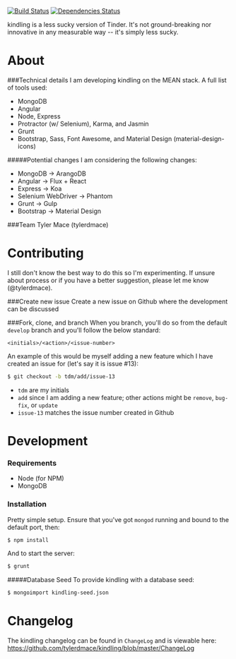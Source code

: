 [![Build Status](https://travis-ci.org/tylerdmace/kindling.svg)](https://travis-ci.org/tylerdmace/kindling)
[![Dependencies Status](https://david-dm.org/tylerdmace/kindling.png)](https://david-dm.org/tylerdmace/kindling)

kindling is a less sucky version of Tinder. It's not ground-breaking nor innovative in any measurable way -- it's simply less sucky.

# About
###Technical details
I am developing kindling on the MEAN stack. A full list of tools used:
* MongoDB
* Angular
* Node, Express
* Protractor (w/ Selenium), Karma, and Jasmin
* Grunt
* Bootstrap, Sass, Font Awesome, and Material Design (material-design-icons)

#####Potential changes
I am considering the following changes:
* MongoDB -> ArangoDB
* Angular -> Flux + React
* Express -> Koa
* Selenium WebDriver -> Phantom
* Grunt -> Gulp
* Bootstrap -> Material Design

###Team
Tyler Mace (tylerdmace)

# Contributing
I still don't know the best way to do this so I'm experimenting. If unsure about process or if you have a better suggestion, please let me know (@tylerdmace).

###Create new issue
Create a new issue on Github where the development can be discussed

###Fork, clone, and branch
When you branch, you'll do so from the default `develop` branch and you'll follow the below standard:

`<initials>/<action>/<issue-number>`

An example of this would be myself adding a new feature which I have created an issue for (let's say it is issue #13):

```Bash
$ git checkout -b tdm/add/issue-13
```

* `tdm` are my initials
* `add` since I am adding a new feature; other actions might be `remove`, `bug-fix`, or `update`
* `issue-13` matches the issue number created in Github

# Development
### Requirements
* Node (for NPM)
* MongoDB

### Installation
Pretty simple setup. Ensure that you've got `mongod` running and bound to the default port, then:

```Bash
$ npm install
```
And to start the server:

```Bash
$ grunt
```
#####Database Seed
To provide kindling with a database seed:

```Bash
$ mongoimport kindling-seed.json
```
# Changelog
The kindling changelog can be found in `ChangeLog` and is viewable here: https://github.com/tylerdmace/kindling/blob/master/ChangeLog

